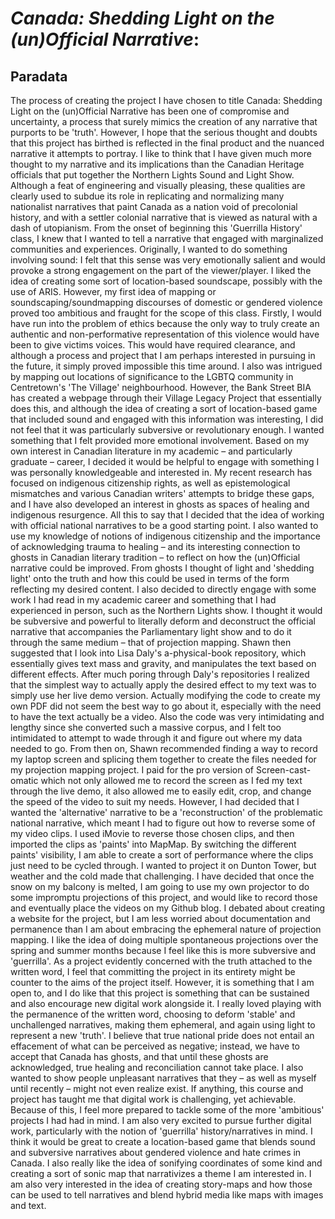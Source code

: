 # *Canada: Shedding Light on the (un)Official Narrative*:
## Paradata

The process of creating the project I have chosen to title Canada: Shedding Light on the (un)Official Narrative has been one of compromise and uncertainty, a process that surely mimics the creation of any narrative that purports to be 'truth'. However, I hope that the serious thought and doubts that this project has birthed is reflected in the final product and the nuanced narrative it attempts to portray. I like to think that I have given much more thought to my narrative and its implications than the Canadian Heritage officials that put together the Northern Lights Sound and Light Show. Although a feat of engineering and visually pleasing, these qualities are clearly used to subdue its role in replicating and normalizing many nationalist narratives that paint Canada as a nation void of precolonial history, and with a settler colonial narrative that is viewed as natural with a dash of utopianism. 
	From the onset of beginning this 'Guerrilla History' class, I knew that I wanted to tell a narrative that engaged with marginalized communities and experiences. Originally, I wanted to do something involving sound: I felt that this sense was very emotionally salient and would provoke a strong engagement on the part of the viewer/player. I liked the idea of creating some sort of location-based soundscape, possibly with the use of ARIS. However, my first idea of mapping or soundscaping/soundmapping discourses of domestic or gendered violence proved too ambitious and fraught for the scope of this class. Firstly, I would have run into the problem of ethics because the only way to truly create an authentic and non-performative representation of this violence would have been to give victims voices. This would have required clearance, and although a process and project that I am perhaps interested in pursuing in the future, it simply proved impossible this time around. I also was intrigued by mapping out locations of significance to the LGBTQ community in Centretown's 'The Village' neighbourhood. However, the Bank Street BIA has created a webpage through their Village Legacy Project that essentially does this, and although the idea of creating a sort of location-based game that included sound and engaged with this information was interesting, I did not feel that it was particularly subversive or revolutionary enough. I wanted something that I felt provided more emotional involvement. 
	Based on my own interest in Canadian literature in my academic – and particularly graduate – career, I decided it would be helpful to engage with something I was personally knowledgeable and interested in. My recent research has focused on indigenous citizenship rights, as well as epistemological mismatches and various Canadian writers' attempts to bridge these gaps, and I have also developed an interest in ghosts as spaces of healing and indigenous resurgence. All this to say that I decided that the idea of working with official national narratives to be a good starting point. I also wanted to use my knowledge of notions of indigenous citizenship and the importance of acknowledging trauma to healing – and its interesting connection to ghosts in Canadian literary tradition – to reflect on how the (un)Official narrative could be improved. From ghosts I thought of light and 'shedding light' onto the truth and how this could be used in terms of the form reflecting my desired content.  I also decided to directly engage with some work I had read in my academic career and something that I had experienced in person, such as the Northern Lights show. I thought it would be subversive and powerful to literally deform and deconstruct the official narrative that accompanies the Parliamentary light show and to do it through the same medium – that of projection mapping. 
	Shawn then suggested that I look into Lisa Daly's a-physical-book repository, which essentially gives text mass and gravity, and manipulates the text based on different effects. After much poring through Daly's repositories I realized that the simplest way to actually apply the desired effect to my text was to simply use her live demo version. Actually modifying the code to create my own PDF did not seem the best way to go about it, especially with the need to have the text actually be a video. Also the code was very intimidating and lengthy since she converted such a massive corpus, and I felt too intimidated to attempt to wade through it and figure out where my data needed to go. From then on, Shawn recommended finding a way to record my laptop screen and splicing them together to create the files needed for my projection mapping project. I paid for the pro version of Screen-cast-omatic which not only allowed me to record the screen as I fed my text through the live demo, it also allowed me to easily edit, crop, and change the speed of the video to suit my needs. However, I had decided that I wanted the 'alternative' narrative to be a 'reconstruction' of the problematic national narrative, which meant I had to figure out how to reverse some of my video clips. I used iMovie to reverse those chosen clips, and then imported the clips as 'paints' into MapMap. By switching the different paints' visibility, I am able to create a sort of performance where the clips just need to  be cycled through. I wanted to project it on Dunton Tower, but weather and the cold made that challenging. I have decided that once the snow on my balcony is melted, I am going to use my own projector to do some impromptu projections of this project, and would like to record those and eventually place the videos on my Github blog. 
	I debated about creating a website for the project, but I am less worried about documentation and permanence than I am about embracing the ephemeral nature of projection mapping. I like the idea of doing multiple spontaneous projections over the spring and summer months because I feel like this is more subversive and 'guerrilla'. As a project evidently concerned with the truth attached to the written word, I feel that committing the project in its entirety might be counter to the aims of the project itself. However, it is something that I am open to, and I do like that this project is something that can be sustained and also encourage new digital work alongside it. I really loved playing with the permanence of the written word, choosing to deform 'stable' and unchallenged narratives, making them ephemeral, and again using light to represent a new 'truth'. I believe that true national pride does not entail an effacement of what can be perceived as negative; instead, we have to accept that Canada has ghosts, and that until these ghosts are acknowledged, true healing and reconciliation cannot take place. I also wanted to show people unpleasant narratives that they – as well as myself until recently – might not even realize exist. 
	If anything, this course and project has taught me that digital work is challenging, yet achievable. Because of this, I feel more prepared to tackle some of the more 'ambitious' projects I had had in mind. I am also very excited to pursue further digital work, particularly with the notion of 'guerrilla' history/narratives in mind. I think it would be great to create a location-based game that blends sound and subversive narratives about gendered violence and hate crimes in Canada. I also really like the idea of sonifying coordinates of some kind and creating a sort of sonic map that narrativizes a theme I am interested in. I am also very interested in the idea of creating story-maps and how those can be used to tell narratives and blend hybrid media like maps with images and text. 



